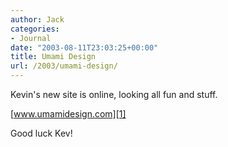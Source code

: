 ```yaml
---
author: Jack
categories:
- Journal
date: "2003-08-11T23:03:25+00:00"
title: Umami Design
url: /2003/umami-design/
---
```


Kevin's new site is online, looking all fun and stuff.

[www.umamidesign.com][1]

Good luck Kev!

 [1]: http://www.umamidesign.com/